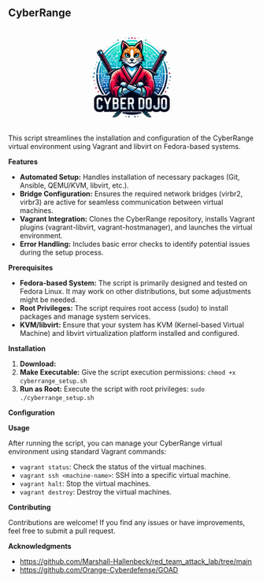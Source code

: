 ## CyberRange

<p align="center">
    <img src="docs/images/cyber-dojo-cat.jpg" alt="Logo" width="40%" style="display: block; margin: 0 auto; border-radius: 50%;">
</p>


This script streamlines the installation and configuration of the CyberRange virtual environment using Vagrant and libvirt on Fedora-based systems.

**Features**

* **Automated Setup:**  Handles installation of necessary packages (Git, Ansible, QEMU/KVM, libvirt, etc.).
* **Bridge Configuration:**  Ensures the required network bridges (virbr2, virbr3) are active for seamless communication between virtual machines.
* **Vagrant Integration:** Clones the CyberRange repository, installs Vagrant plugins (vagrant-libvirt, vagrant-hostmanager), and launches the virtual environment.
* **Error Handling:** Includes basic error checks to identify potential issues during the setup process.

**Prerequisites**

* **Fedora-based System:**  The script is primarily designed and tested on Fedora Linux. It may work on other distributions, but some adjustments might be needed.
* **Root Privileges:**  The script requires root access (sudo) to install packages and manage system services.
* **KVM/libvirt:**  Ensure that your system has KVM (Kernel-based Virtual Machine) and libvirt virtualization platform installed and configured.

**Installation**

1. **Download:**
2. **Make Executable:** Give the script execution permissions: `chmod +x cyberrange_setup.sh`
3. **Run as Root:** Execute the script with root privileges: `sudo ./cyberrange_setup.sh`

**Configuration**

**Usage**

After running the script, you can manage your CyberRange virtual environment using standard Vagrant commands:

* `vagrant status`: Check the status of the virtual machines.
* `vagrant ssh <machine-name>`: SSH into a specific virtual machine.
* `vagrant halt`: Stop the virtual machines.
* `vagrant destroy`: Destroy the virtual machines.

**Contributing**

Contributions are welcome! If you find any issues or have improvements, feel free to submit a pull request.


**Acknowledgments**

* https://github.com/Marshall-Hallenbeck/red_team_attack_lab/tree/main
* https://github.com/Orange-Cyberdefense/GOAD
